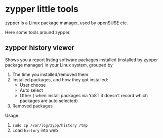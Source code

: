 # zypper little tools

zypper is a Linux package manager, used by openSUSE etc.

Here some tools around zypper.

## zypper history viewer

Shows you a report listing software packages installed (installed by zypper package manager) in your Linux system, grouped by

1. The time you installed/removed them
2. Installed packages, and how they got installed:
   - User choose
   - Auto select
   - Other ( when install packages via YaST it doesn't record which packages are auto selected)
3. Removed packages

Usage:

1. `sudo cp /var/log/zypp/history /tmp`
1. Load `history` into web

